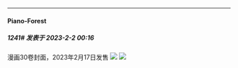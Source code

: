 
*****

####  Piano-Forest  
##### 1241#       发表于 2023-2-2 00:16

漫画30卷封面，2023年2月17日发售
<img src="https://p.sda1.dev/9/1fd001c7a5ecb18ad504769cea38cf35/20230202_001035.jpg" referrerpolicy="no-referrer">
<img src="https://p.sda1.dev/9/0d0e6f88f329591c2d6ea252fd947f45/_4b59a3cdbef8167f.jpg" referrerpolicy="no-referrer">

